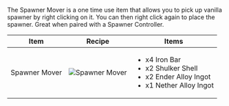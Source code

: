 The Spawner Mover is a one time use item that allows you to pick up vanilla spawner by right clicking on it. You can then right click again to place the spawner. Great when paired with a Spawner Controller.

| Item | Recipe | Items |
|------|--------|-------|
| Spawner Mover | ![Spawner Mover](https://cdn.discordapp.com/attachments/739536694398812230/879556476472033320/spawner_mover.png) | <ul><li>x4 Iron Bar</li><li>x2 Shulker Shell</li><li>x2 Ender Alloy Ingot</li><li>x1 Nether Alloy Ingot</li></ul> |
